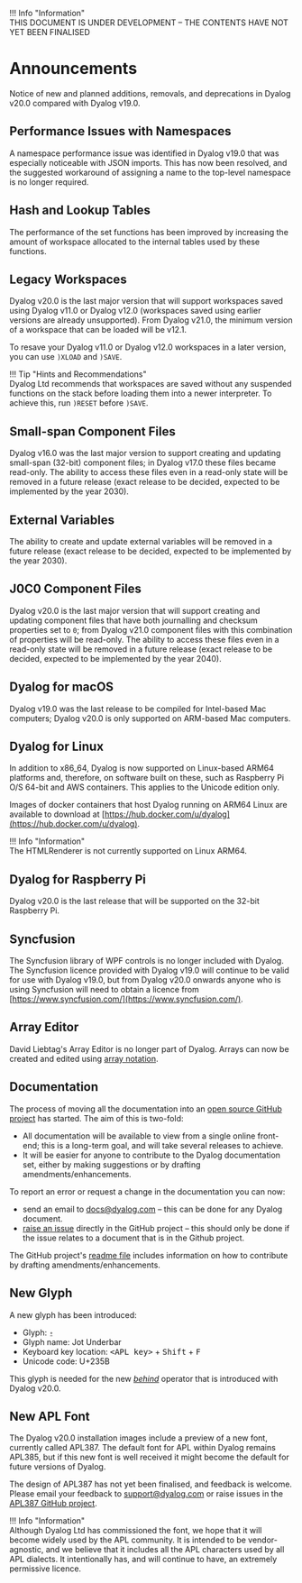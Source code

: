 !!! Info "Information"  
    THIS DOCUMENT IS UNDER DEVELOPMENT – THE CONTENTS HAVE NOT YET BEEN FINALISED

# Announcements

Notice of new and planned additions, removals, and deprecations in Dyalog v20.0 compared with Dyalog v19.0.

## Performance Issues with Namespaces

A namespace performance issue was identified in Dyalog v19.0 that was especially noticeable with JSON imports. This has now been resolved, and the suggested workaround of assigning a name to the top-level namespace is no longer required.

## Hash and Lookup Tables

The performance of the set functions has been improved by increasing the amount of workspace allocated to the internal tables used by these functions.

## Legacy Workspaces

Dyalog v20.0 is the last major version that will support workspaces saved using Dyalog v11.0 or Dyalog v12.0 (workspaces saved using earlier versions are already unsupported). From Dyalog v21.0, the minimum version of a workspace that can be loaded will be v12.1.

To resave your Dyalog v11.0 or Dyalog v12.0 workspaces in a later version, you can use `)XLOAD` and `)SAVE`.   

!!! Tip "Hints and Recommendations"  
    Dyalog Ltd recommends that workspaces are saved without any suspended functions on the stack before loading them into a newer interpreter. To achieve this, run `)RESET` before `)SAVE`.
	
## Small-span Component Files

Dyalog v16.0 was the last major version to support creating and updating small-span (32-bit) component files; in Dyalog v17.0 these files became read-only. The ability to access these files even in a read-only state will be removed in a future release (exact release to be decided, expected to be implemented by the year 2030).

## External Variables

The ability to create and update external variables will be removed in a future release (exact release to be decided, expected to be implemented by the year 2030).

## J0C0 Component Files

Dyalog v20.0 is the last major version that will support creating and updating component files that have both journalling and checksum properties set to `0`; from Dyalog v21.0 component files with this combination of properties will be read-only. The ability to access these files even in a read-only state will be removed in a future release (exact release to be decided, expected to be implemented by the year 2040).

## Dyalog for macOS

Dyalog v19.0 was the last release to be compiled for Intel-based Mac computers; Dyalog v20.0 is only supported on ARM-based Mac computers.

## Dyalog for Linux

In addition to x86_64, Dyalog is now supported on Linux-based ARM64 platforms and, therefore, on software built on these, such as Raspberry Pi O/S 64-bit and AWS containers. This applies to the Unicode edition only.

Images of docker containers that host Dyalog running on ARM64 Linux are available to download at [https://hub.docker.com/u/dyalog](https://hub.docker.com/u/dyalog).
 
!!! Info "Information"  
    The HTMLRenderer is not currently supported on Linux ARM64.
	
## Dyalog for Raspberry Pi

Dyalog v20.0 is the last release that will be supported on the 32-bit Raspberry Pi.

## Syncfusion

The Syncfusion library of WPF controls is no longer included with Dyalog. The Syncfusion licence provided with Dyalog v19.0 will continue to be valid for use with Dyalog v19.0, but from Dyalog v20.0 onwards anyone who is using Syncfusion will need to obtain a licence from [https://www.syncfusion.com/](https://www.syncfusion.com/).

## Array Editor

David Liebtag's Array Editor is no longer part of Dyalog. Arrays can now be created and edited using [array notation](../../../programming-reference-guide/introduction/arrays/array-notation.md).

## Documentation

The process of moving all the documentation into an [open source GitHub project](https://github.com/Dyalog/documentation) has started. The aim of this is two-fold:

- All documentation will be available to view from a single online front-end; this is a long-term goal, and will take several releases to achieve.
- It will be easier for anyone to contribute to the Dyalog documentation set, either by making suggestions or by drafting amendments/enhancements.

To report an error or request a change in the documentation you can now:

- send an email to [docs@dyalog.com](mailto:docs@dyalog.com) – this can be done for any Dyalog document.
- [raise an issue](https://github.com/Dyalog/documentation/issues) directly in the GitHub project – this should only be done if the issue relates to a document that is in the Github project.

The GitHub project's [readme file](https://github.com/Dyalog/documentation/blob/main/README.md) includes information on how to contribute by drafting amendments/enhancements.

## New Glyph

A new glyph has been introduced:
  
* Glyph: `⍛`  
* Glyph name: Jot Underbar
* Keyboard key location: <kbd>&lt;APL key&gt;</kbd> + <kbd>Shift</kbd> + <kbd>F</kbd>
* Unicode code: U+235B

This glyph is needed for the new [_behind_](../../../language-reference-guide/primitive-operators/behind.md) operator that is introduced with Dyalog v20.0.

## New APL Font

The Dyalog v20.0 installation images include a preview of a new font, currently called APL387. The default font for APL within Dyalog remains APL385, but if this new font is well received it might become the default for future versions of Dyalog.

The design of APL387 has not yet been finalised, and feedback is welcome. Please email your feedback to [support@dyalog.com](mailto:support@dyalog.com) or raise issues in the [APL387 GitHub project](https://github.com/Dyalog/APL387).

!!! Info "Information"  
    Although Dyalog Ltd has commissioned the font, we hope that it will become widely used by the APL community. It is intended to be vendor-agnostic, and we believe that it includes all the APL characters used by all APL dialects. It intentionally has, and will continue to have, an extremely permissive licence.